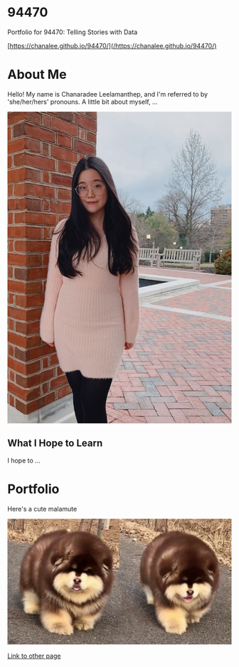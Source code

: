 # 94470
Portfolio for 94470: Telling Stories with Data

[https://chanalee.github.io/94470/](/https://chanalee.github.io/94470/)

# About Me

Hello! My name is Chanaradee Leelamanthep, and I'm referred to by 'she/her/hers' pronouns. A little bit about myself, ...

![Chanaradee](Images/me.jpg)

## What I Hope to Learn

I hope to ...

# Portfolio

Here's a cute malamute

![Dog](Images/malamute.jpeg)

[Link to other page](/page2.md)


